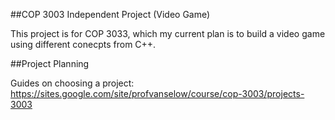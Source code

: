 ##COP 3003 Independent Project (Video Game)

This project is for COP 3033, which my current plan is to build a video game using different conecpts from C++. 

##Project Planning

Guides on choosing a project: https://sites.google.com/site/profvanselow/course/cop-3003/projects-3003
